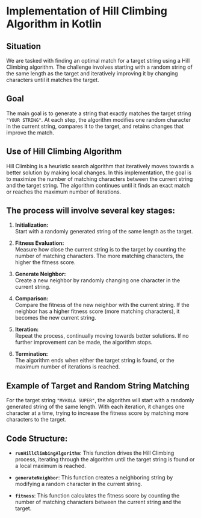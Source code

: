 # Implementation of Hill Climbing Algorithm in Kotlin

## Situation
We are tasked with finding an optimal match for a target string using a Hill Climbing algorithm. The challenge involves starting with a random string of the same length as the target and iteratively improving it by changing characters until it matches the target.

## Goal
The main goal is to generate a string that exactly matches the target string `"YOUR STRING"`. At each step, the algorithm modifies one random character in the current string, compares it to the target, and retains changes that improve the match.

## Use of Hill Climbing Algorithm
Hill Climbing is a heuristic search algorithm that iteratively moves towards a better solution by making local changes. In this implementation, the goal is to maximize the number of matching characters between the current string and the target string. The algorithm continues until it finds an exact match or reaches the maximum number of iterations.

## The process will involve several key stages:

1. **Initialization:**  
   Start with a randomly generated string of the same length as the target.

2. **Fitness Evaluation:**  
   Measure how close the current string is to the target by counting the number of matching characters. The more matching characters, the higher the fitness score.

3. **Generate Neighbor:**  
   Create a new neighbor by randomly changing one character in the current string.

4. **Comparison:**  
   Compare the fitness of the new neighbor with the current string. If the neighbor has a higher fitness score (more matching characters), it becomes the new current string.

5. **Iteration:**  
   Repeat the process, continually moving towards better solutions. If no further improvement can be made, the algorithm stops.

6. **Termination:**  
   The algorithm ends when either the target string is found, or the maximum number of iterations is reached.

## Example of Target and Random String Matching
For the target string `"MYKOLA SUPER"`, the algorithm will start with a randomly generated string of the same length. With each iteration, it changes one character at a time, trying to increase the fitness score by matching more characters to the target.

## Code Structure:

- **`runHillClimbingAlgorithm`**: This function drives the Hill Climbing process, iterating through the algorithm until the target string is found or a local maximum is reached.
  
- **`generateNeighbor`**: This function creates a neighboring string by modifying a random character in the current string.

- **`fitness`**: This function calculates the fitness score by counting the number of matching characters between the current string and the target.
